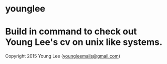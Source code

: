 # younglee

Build in command to check out Young Lee's cv on unix like systems.
==========

Copyright 2015 Young Lee (youngleemails@gmail.com)
